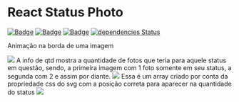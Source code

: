 # React Status Photo
 [![Badge](https://img.shields.io/github/package-json/v/gblcintra/react-status-photo)](https://github.com/gblcintra/react-status-photo/releases) [![Badge](https://img.shields.io/badge/%20yarn->=_1-blue?logo=yarn)](https://classic.yarnpkg.com) [![Badge](https://img.shields.io/badge/%20node.js-%20%3E%3D_14-brightgreen?logo=node.js)](https://nodejs.org) [![dependencies Status](https://status.david-dm.org/gh/gblcintra/react-status-photo.svg)](https://github.com/gblcintra/react-status-photo/blob/master/package.json)

Animação na borda de uma imagem

<img src="https://user-images.githubusercontent.com/15270961/134710095-7f19c002-84c7-4d1e-8251-72770bc5eadf.gif"/>
A info de qtd mostra a quantidade de fotos que teria para aquele status em questão, sendo, a primeira imagem com 1 foto somente em seu status, a segunda com 2 e assim por diante.
<img src="https://user-images.githubusercontent.com/15270961/134710242-f7554c67-cec0-47e8-86c7-4d1ff593ebf9.png"/>
Essa é um array criado por conta da propriedade css do svg com a posição correta para aparecer na quantidade do status
<img src="https://user-images.githubusercontent.com/15270961/134710869-8bccae82-1091-425d-b954-a99e39238a02.png"/>






